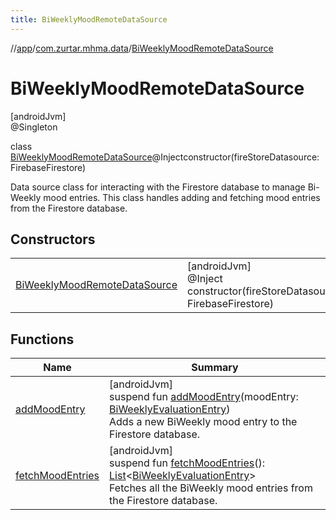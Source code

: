 ```yaml
---
title: BiWeeklyMoodRemoteDataSource
---
```

//[app](../../../index.html)/[com.zurtar.mhma.data](../index.html)/[BiWeeklyMoodRemoteDataSource](index.html)



# BiWeeklyMoodRemoteDataSource



[androidJvm]\
@Singleton



class [BiWeeklyMoodRemoteDataSource](index.html)@Injectconstructor(fireStoreDatasource: FirebaseFirestore)

Data source class for interacting with the Firestore database to manage Bi-Weekly mood entries. This class handles adding and fetching mood entries from the Firestore database.



## Constructors


| | |
|---|---|
| [BiWeeklyMoodRemoteDataSource](-bi-weekly-mood-remote-data-source.html) | [androidJvm]<br>@Inject<br>constructor(fireStoreDatasource: FirebaseFirestore) |


## Functions


| Name | Summary |
|---|---|
| [addMoodEntry](add-mood-entry.html) | [androidJvm]<br>suspend fun [addMoodEntry](add-mood-entry.html)(moodEntry: [BiWeeklyEvaluationEntry](../../com.zurtar.mhma.data.models/-bi-weekly-evaluation-entry/index.html))<br>Adds a new BiWeekly mood entry to the Firestore database. |
| [fetchMoodEntries](fetch-mood-entries.html) | [androidJvm]<br>suspend fun [fetchMoodEntries](fetch-mood-entries.html)(): [List](https://kotlinlang.org/api/core/kotlin-stdlib/kotlin.collections/-list/index.html)&lt;[BiWeeklyEvaluationEntry](../../com.zurtar.mhma.data.models/-bi-weekly-evaluation-entry/index.html)&gt;<br>Fetches all the BiWeekly mood entries from the Firestore database. |

